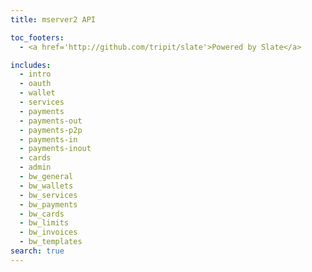 ```yaml
---
title: mserver2 API

toc_footers:
  - <a href='http://github.com/tripit/slate'>Powered by Slate</a>

includes:
  - intro
  - oauth  
  - wallet
  - services
  - payments
  - payments-out
  - payments-p2p
  - payments-in
  - payments-inout
  - cards
  - admin
  - bw_general
  - bw_wallets
  - bw_services
  - bw_payments
  - bw_cards
  - bw_limits
  - bw_invoices
  - bw_templates
search: true
---
```











